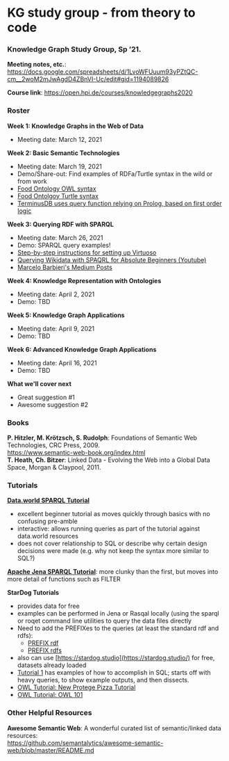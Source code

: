 
KG study group - from theory to code
====================================

### Knowledge Graph Study Group, Sp ’21.  

**Meeting notes, etc.**: 
https://docs.google.com/spreadsheets/d/1LvoWFUuum93yPZtQC-cm__2woM2mJwAgdD4ZBnVI-Uc/edit#gid=1194089826

**Course link**: https://open.hpi.de/courses/knowledgegraphs2020

### Roster
**Week 1: Knowledge Graphs in the Web of Data**
- Meeting date: March 12, 2021

**Week 2: Basic Semantic Technologies**
- Meeting date: March 19, 2021
- Demo/Share-out: Find examples of RDFa/Turtle syntax in the wild or from work
- [Food Ontology OWL syntax](https://raw.githubusercontent.com/FoodOntology/foodon/master/foodon.owl)
- [Food Ontolgoy Turtle syntax](https://www.bbc.com/ontologies/fo/1.1.ttl)
- [TerminusDB uses query function relying on Prolog, based on first order logic](https://medium.com/terminusdb/today-we-release-terminusdb-the-database-for-data-people-36cfd3f81d3f)

**Week 3: Querying RDF with SPARQL**
- Meeting date: March 26, 2021
- Demo: SPARQL query examples!
- [Step-by-step instructions for setting up Virtuoso](https://docs.google.com/presentation/d/1mWrCK_24Kw869ND60vIFRUUDzy3zx4x5xyQ9bTB0o1w/edit#slide=id.p)
- [Querying Wikidata with SPAQRL for Absolute Beginners (Youtube)](https://www.youtube.com/watch?v=kJph4q0Im98)
- [Marcelo Barbieri's Medium Posts](https://mbarbieri77.medium.com/)

**Week 4: Knowledge Representation with Ontologies**
- Meeting date: April 2, 2021
- Demo: TBD

**Week 5: Knowledge Graph Applications**
- Meeting date: April 9, 2021
- Demo: TBD

**Week 6: Advanced Knowledge Graph Applications**
- Meeting date: April 16, 2021
- Demo: TBD

**What we'll cover next**
- Great suggestion #1
- Awesome suggestion #2

### Books

**P. Hitzler, M. Krötzsch, S. Rudolph**: Foundations of Semantic Web
Technologies, CRC Press, 2009.    
https://www.semantic-web-book.org/index.html    
**T. Heath, Ch. Bitzer**: Linked Data - Evolving the Web into a Global Data
Space, Morgan & Claypool, 2011.


### Tutorials

**[Data.world SPARQL Tutorial](https://docs.data.world/tutorials/sparql/)**
- excellent beginner tutorial as moves quickly through basics with no confusing pre-amble
- interactive: allows running queries as part of the tutorial against data.world resources
- does not cover relationship to SQL or describe why certain design decisions were made (e.g. why not keep the syntax more similar to SQL?)

**[Apache Jena SPARQL Tutorial](https://jena.apache.org/tutorials/sparql.html)**: more clunky than the first, but moves into more detail of functions such as FILTER

**StarDog Tutorials**
- provides data for free
- examples can be performed in Jena or Rasqal locally (using the sparql or roqet command line utilities to query the data files directly
- Need to add the PREFIXes to the queries (at least the standard rdf and rdfs):
	- [PREFIX rdf](http://www.w3.org/1999/02/22-rdf-syntax-ns#)
	- [PREFIX rdfs](http://www.w3.org/2000/01/rdf-schema#)
- also can use [https://stardog.studio](https://stardog.studio/) for free, datasets already loaded
- [Tutorial 1](https://www.stardog.com/tutorials/getting-started-1) has examples of how to accomplish in SQL; starts off with heavy queries, to show example outputs, and then dissects.
- [OWL Tutorial: New Protege Pizza Tutorial](https://www.michaeldebellis.com/post/new-protege-pizza-tutorial) 
- [OWL Tutorial: OWL 101](https://www.cambridgesemantics.com/blog/semantic-university/learn-owl-rdfs/owl-101/)

### Other Helpful Resources

**Awesome Semantic Web**: A wonderful curated list of semantic/linked data resources:    
https://github.com/semantalytics/awesome-semantic-web/blob/master/README.md

